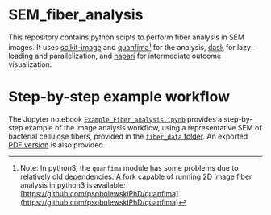 # SEM_fiber_analysis
This repository contains python scipts to perform fiber analysis in SEM images.
It uses [scikit-image](https://github.com/scikit-image/scikit-image) and [quanfima](https://github.com/rshkarin/quanfima)[^1] for the analysis, [dask](https://github.com/dask/dask) for lazy-loading and parallelization, and [napari](https://github.com/napari/napari) for intermediate outcome visualization.

# Step-by-step example workflow
The Jupyter notebook [`Example_Fiber_analysis.ipynb`](https://github.com/psobolewskiPhD/SEM_fiber_analysis/blob/main/Example_Fiber_analysis.ipynb) provides a step-by-step example of the image analysis workflow, using a representative SEM of bacterial cellulose fibers, provided in the [`fiber_data` folder](https://github.com/psobolewskiPhD/SEM_fiber_analysis/tree/main/fiber_data). An exported [PDF version](https://github.com/psobolewskiPhD/SEM_fiber_analysis/blob/main/Example_Fiber_analysis.pdf) is also provided.

[^1]: Note: In python3, the `quanfima` module has some problems due to relatively old dependencies. A fork capable of running 2D image fiber analysis in python3 is available: [https://github.com/psobolewskiPhD/quanfima](https://github.com/psobolewskiPhD/quanfima)
